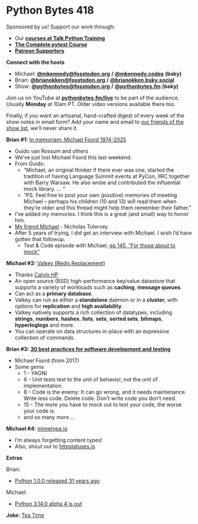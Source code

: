 # Python Bytes 418

Sponsored by us! Support our work through:

- Our [**courses at Talk Python Training**](https://training.talkpython.fm/)
- [**The Complete pytest Course**](https://courses.pythontest.com/p/the-complete-pytest-course)
- [**Patreon Supporters**](https://www.patreon.com/pythonbytes)

**Connect with the hosts**

- Michael: [**@mkennedy@fosstodon.org**](https://fosstodon.org/@mkennedy) **/** [**@mkennedy.codes**](https://bsky.app/profile/mkennedy.codes) **(bsky)**
- Brian: [**@brianokken@fosstodon.org**](https://fosstodon.org/@brianokken) **/** [**@brianokken.bsky.social**](https://bsky.app/profile/brianokken.bsky.social)
- Show: [**@pythonbytes@fosstodon.org**](https://fosstodon.org/@pythonbytes) **/** [**@pythonbytes.fm**](https://bsky.app/profile/pythonbytes.fm) **(bsky)**

Join us on YouTube at [**pythonbytes.fm/live**](https://pythonbytes.fm/stream/live) to be part of the audience. Usually **Monday** at 10am PT. Older video versions available there too.

Finally, if you want an artisanal, hand-crafted digest of every week of the show notes in email form? Add your name and email to [our friends of the show list](https://pythonbytes.fm/friends-of-the-show), we'll never share it. 

**Brian #1:** [In memoriam: Michael Foord 1974-2025](https://discuss.python.org/t/in-memoriam-michael-foord-1974-2025/78317)

- Guido van Rossum and others
- We’ve just lost Michael Foord this last weekend.
- From Guido:
  - “Michael, an original thinker if there ever was one, started the tradition of having Language Summit events at PyCon, IIRC together with Barry Warsaw. He also wrote and contributed the influential mock library. … “ 
  - “PS. Feel free to post your own (positive) memories of meeting Michael – perhaps his children (10 and 13) will read them when they’re older and this thread might help them remember their father.” 
- I’ve added my memories. I think this is a great (and small) way to honor him.
- [My friend Michael](https://ntoll.org/article/my-friend-michael/) - Nicholas Tolervey
- After 5 years of trying, I did get an interview with Michael. I wish I’d have gotten that followup.
  - Test & Code episode with Michael, [ep 145,](https://testandcode.com/episodes/145-for-those-about-to-mock-michael-foord)[ ](https://testandcode.com/episodes/145-for-those-about-to-mock-michael-foord)[“For](https://testandcode.com/episodes/145-for-those-about-to-mock-michael-foord)[ those about to mock”](https://testandcode.com/episodes/145-for-those-about-to-mock-michael-foord)

**Michael #2:** [Valkey](https://valkey.io/?featured_on=talkpython)[ ](https://valkey.io/?featured_on=talkpython)[(Redis](https://valkey.io/?featured_on=talkpython)[ Replacement)](https://valkey.io/?featured_on=talkpython)

- Thanks [Calvin HP](https://www.youtube.com/watch?v=-GWj3hKnGOM&t=6s&ab_channel=TalkPython)
- An open source (BSD) high-performance key/value datastore that supports a variety of workloads such as **caching**, **message queues**.
- Can act as a **primary database**.
- Valkey can run as either a **standalone** daemon or in a **cluster**, with options for **replication** and **high availability**.
- Valkey natively supports a rich collection of datatypes, including **strings**, **numbers**, **hashes**, **lists**, **sets**, **sorted sets**, **bitmaps**, **hyperloglogs** and more. 
- You can operate on data structures in-place with an expressive collection of commands.

**Brian #3:** [**30 best practices for software development and testing**](https://opensource.com/article/17/5/30-best-practices-software-development-and-testing)

- Michael Foord (from 2017)
- Some gems
  - 1 - YAGNI
  - 6 - Unit tests test to the unit of behavior, not the unit of implementation. 
  - 8 - Code is the enemy: It can go wrong, and it needs maintenance. Write less code. Delete code. Don’t write code you don’t need.
  - 15 - The more you have to mock out to test your code, the worse your code is.
  - and so many more …

**Michael #4:** [mimetype.io](https://mimetype.io/)

- I’m always forgetting content types!
- Also, shout out to [httpstatuses.io](https://httpstatuses.io/)

**Extras** 

Brian:

- [Python 1.0.0 released 31 years ago](https://groups.google.com/g/comp.lang.misc/c/_QUzdEGFwCo/m/KIFdu0-Dv7sJ)

Michael: 

- [Python 3.14.0 alpha 4 is out](https://blog.python.org/2025/01/python-3140-alpha-4-is-out.html)

**Joke:** [Tea Time](https://httpstatuses.io/418)